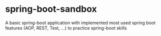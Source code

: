 # spring-boot-sandbox

A basic spring-boot application with implemented most used spring boot features (AOP, REST, Test, ...) to practice spring-boot skills
